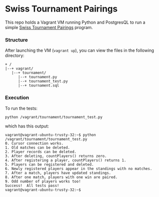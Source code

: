 Swiss Tournament Pairings
=============

This repo holds a Vagrant VM running Python and PostgresQL to run a simple [Swiss Tournament Pairings](https://en.wikipedia.org/wiki/Swiss-system_tournament) program.


### Structure
After launching the VM (`vagrant up`), you can view the files in the following directory:

```
+ /
|--+ vagrant/
   |--+ tournament/
      |--+ tournament.py
      |--+ tournament_test.py
      |--+ tournament.sql
```

### Execution
To run the tests:

```
python /vagrant/tournament/tournament_test.py
```

which has this output:

```
vagrant@vagrant-ubuntu-trusty-32:~$ python /vagrant/tournament/tournament_test.py
0. Cursor connection works.
1. Old matches can be deleted.
2. Player records can be deleted.
3. After deleting, countPlayers() returns zero.
4. After registering a player, countPlayers() returns 1.
5. Players can be registered and deleted.
6. Newly registered players appear in the standings with no matches.
7. After a match, players have updated standings.
8. After one match, players with one win are paired.
9. Odd number of players works too!
Success!  All tests pass!
vagrant@vagrant-ubuntu-trusty-32:~$
```
